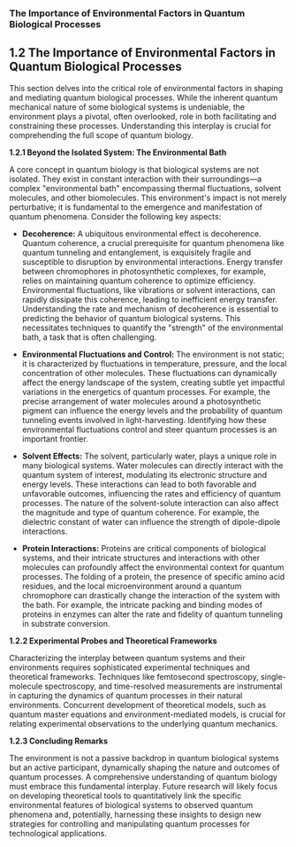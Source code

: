### The Importance of Environmental Factors in Quantum Biological Processes

## 1.2 The Importance of Environmental Factors in Quantum Biological Processes

This section delves into the critical role of environmental factors in shaping and mediating quantum biological processes.  While the inherent quantum mechanical nature of some biological systems is undeniable, the environment plays a pivotal, often overlooked, role in both facilitating and constraining these processes.  Understanding this interplay is crucial for comprehending the full scope of quantum biology.

**1.2.1 Beyond the Isolated System: The Environmental Bath**

A core concept in quantum biology is that biological systems are not isolated.  They exist in constant interaction with their surroundings—a complex "environmental bath" encompassing thermal fluctuations, solvent molecules, and other biomolecules.  This environment's impact is not merely perturbative; it is fundamental to the emergence and manifestation of quantum phenomena.  Consider the following key aspects:

* **Decoherence:** A ubiquitous environmental effect is decoherence.  Quantum coherence, a crucial prerequisite for quantum phenomena like quantum tunneling and entanglement, is exquisitely fragile and susceptible to disruption by environmental interactions.  Energy transfer between chromophores in photosynthetic complexes, for example, relies on maintaining quantum coherence to optimize efficiency.  Environmental fluctuations, like vibrations or solvent interactions, can rapidly dissipate this coherence, leading to inefficient energy transfer.  Understanding the rate and mechanism of decoherence is essential to predicting the behavior of quantum biological systems.  This necessitates techniques to quantify the "strength" of the environmental bath, a task that is often challenging.

* **Environmental Fluctuations and Control:** The environment is not static; it is characterized by fluctuations in temperature, pressure, and the local concentration of other molecules.  These fluctuations can dynamically affect the energy landscape of the system, creating subtle yet impactful variations in the energetics of quantum processes.  For example, the precise arrangement of water molecules around a photosynthetic pigment can influence the energy levels and the probability of quantum tunneling events involved in light-harvesting.  Identifying how these environmental fluctuations control and steer quantum processes is an important frontier.

* **Solvent Effects:** The solvent, particularly water, plays a unique role in many biological systems.  Water molecules can directly interact with the quantum system of interest, modulating its electronic structure and energy levels.  These interactions can lead to both favorable and unfavorable outcomes, influencing the rates and efficiency of quantum processes.  The nature of the solvent-solute interaction can also affect the magnitude and type of quantum coherence.  For example, the dielectric constant of water can influence the strength of dipole-dipole interactions.

* **Protein Interactions:**  Proteins are critical components of biological systems, and their intricate structures and interactions with other molecules can profoundly affect the environmental context for quantum processes.  The folding of a protein, the presence of specific amino acid residues, and the local microenvironment around a quantum chromophore can drastically change the interaction of the system with the bath.  For example, the intricate packing and binding modes of proteins in enzymes can alter the rate and fidelity of quantum tunneling in substrate conversion.


**1.2.2 Experimental Probes and Theoretical Frameworks**

Characterizing the interplay between quantum systems and their environments requires sophisticated experimental techniques and theoretical frameworks.  Techniques like femtosecond spectroscopy, single-molecule spectroscopy, and time-resolved measurements are instrumental in capturing the dynamics of quantum processes in their natural environments.  Concurrent development of theoretical models, such as quantum master equations and environment-mediated models, is crucial for relating experimental observations to the underlying quantum mechanics.

**1.2.3 Concluding Remarks**

The environment is not a passive backdrop in quantum biological systems but an active participant, dynamically shaping the nature and outcomes of quantum processes.  A comprehensive understanding of quantum biology must embrace this fundamental interplay.  Future research will likely focus on developing theoretical tools to quantitatively link the specific environmental features of biological systems to observed quantum phenomena and, potentially, harnessing these insights to design new strategies for controlling and manipulating quantum processes for technological applications.